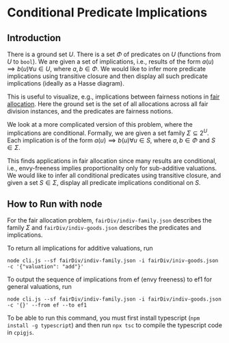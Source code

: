 # Conditional Predicate Implications

## Introduction

There is a ground set $U$.
There is a set $Φ$ of predicates on $U$ (functions from $U$ to `bool`).
We are given a set of implications, i.e., results of the form
$a(u) ⟹ b(u) ∀ u ∈ U$, where $a, b ∈ Φ$.
We would like to infer more predicate implications using transitive closure
and then display all such predicate implications (ideally as a Hasse diagram).

This is useful to visualize, e.g., implications between fairness notions
in [fair allocation](https://en.wikipedia.org/wiki/Fair_division).
Here the ground set is the set of all allocations across all fair division instances,
and the predicates are fairness notions.

We look at a more complicated version of this problem, where the implications are conditional.
Formally, we are given a set family $Σ ⊆ 2^U$.
Each implication is of the form $a(u) ⟹ b(u) ∀ u ∈ S$, where $a, b ∈ Φ$ and $S ∈ Σ$.

This finds applications in fair allocation since many results are conditional,
i.e., envy-freeness implies proportionality only for sub-additive valuations.
We would like to infer all conditional predicates using transitive closure,
and given a set $S ∈ Σ$, display all predicate implications conditional on $S$.

## How to Run with node

For the fair allocation problem, `fairDiv/indiv-family.json` describes the family $Σ$
and `fairDiv/indiv-goods.json` describes the predicates and implications.

To return all implications for additive valuations, run

    node cli.js --sf fairDiv/indiv-family.json -i fairDiv/iniv-goods.json -c '{"valuation": "add"}'

To output the sequence of implications from ef (envy freeness) to ef1 for general valuations, run

    node cli.js --sf fairDiv/indiv-family.json -i fairDiv/indiv-goods.json -c '{}' --from ef --to ef1

To be able to run this command, you must first install typescript (`npm install -g typescript`)
and then run `npx tsc` to compile the typescript code in `cpigjs`.

